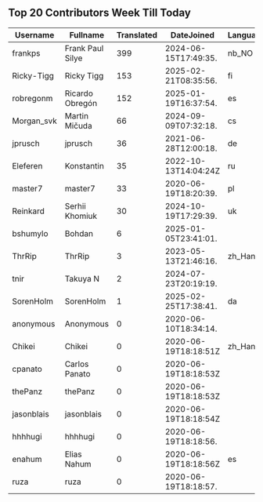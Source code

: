 ## Top 20 Contributors Week Till Today ##
|Username|Fullname|Translated|DateJoined|Language|
|--------|--------|----------|----------|-------|
|frankps|Frank Paul Silye|399|2024-06-15T17:49:35.|nb_NO|
|Ricky-Tigg|Ricky Tigg|153|2025-02-21T08:35:56.|fi|
|robregonm|Ricardo Obregón|152|2025-01-19T16:37:54.|es|
|Morgan_svk|Martin Mičuda|66|2024-09-09T07:32:18.|cs|
|jprusch|jprusch|36|2021-06-28T12:00:18.|de|
|Eleferen|Konstantin|35|2022-10-13T14:04:24Z|ru|
|master7|master7|33|2020-06-19T18:20:39.|pl|
|Reinkard|Serhii Khomiuk|30|2024-10-19T17:29:39.|uk|
|bshumylo|Bohdan|6|2025-01-05T23:41:01.||
|ThrRip|ThrRip|3|2023-05-13T21:46:16.|zh_Hans|
|tnir|Takuya N|2|2024-07-23T20:19:19.||
|SorenHolm|SorenHolm|1|2025-02-25T17:38:41.|da|
|anonymous|Anonymous|0|2020-06-10T18:34:14.||
|Chikei|Chikei|0|2020-06-19T18:18:51Z|zh_Hant|
|cpanato|Carlos Panato|0|2020-06-19T18:18:53Z||
|thePanz|thePanz|0|2020-06-19T18:18:53Z||
|jasonblais|jasonblais|0|2020-06-19T18:18:54Z||
|hhhhugi|hhhhugi|0|2020-06-19T18:18:56.||
|enahum|Elias  Nahum|0|2020-06-19T18:18:56Z|es|
|ruza|ruza|0|2020-06-19T18:18:57.||
